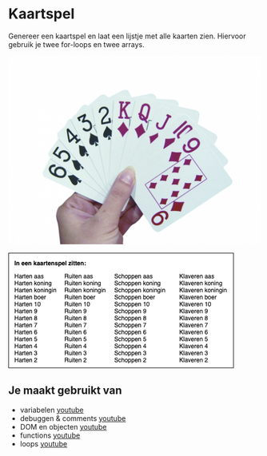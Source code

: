 # Kaartspel

Genereer een kaartspel en laat een lijstje met alle kaarten zien. Hiervoor gebruik je twee for-loops en twee arrays. 

![Kaartspel](images/speelkaart.jpeg)

![Kaartspel-ui](images/Kaartspel-ui.png)

## Je maakt gebruikt van
- variabelen [youtube](https://www.youtube.com/watch?v=HfWaYjRrIM4)
- debuggen & comments [youtube](https://www.youtube.com/watch?v=XUYCOm38SWY)
- DOM en objecten [youtube](https://www.youtube.com/watch?v=k81rBKqwDhU)
- functions [youtube](https://www.youtube.com/watch?v=zC5cvaETdyQ)
-  loops [youtube](https://www.youtube.com/watch?v=8wJPgDNwxtE)